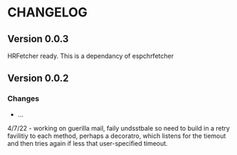 # CHANGELOG

## Version 0.0.3
HRFetcher ready.   This is a dependancy of espchrfetcher

## Version 0.0.2
### Changes
* ...



4/7/22 - working on guerilla mail, faily undsstbale so need to build in a retry favilitiy to each method, perhaps a decoratro, which listens for the tiemout and then tries again if less that user-specified timeout.
